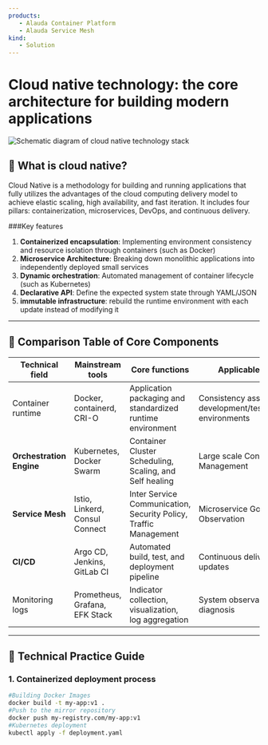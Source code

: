 ```yaml
---
products: 
   - Alauda Container Platform
   - Alauda Service Mesh
kind:
   - Solution
---
```


# Cloud native technology: the core architecture for building modern applications

![Schematic diagram of cloud native technology stack](../../assets/ymyzd.png)  

## 📌 What is cloud native?
Cloud Native is a methodology for building and running applications that fully utilizes the advantages of the cloud computing delivery model to achieve elastic scaling, high availability, and fast iteration. It includes four pillars: containerization, microservices, DevOps, and continuous delivery.

###Key features
1. **Containerized encapsulation**: Implementing environment consistency and resource isolation through containers (such as Docker)
2. **Microservice Architecture**: Breaking down monolithic applications into independently deployed small services
3. **Dynamic orchestration**: Automated management of container lifecycle (such as Kubernetes)
4. **Declarative API**: Define the expected system state through YAML/JSON
5. **immutable infrastructure**: rebuild the runtime environment with each update instead of modifying it

---

##  🚀  Comparison Table of Core Components
|Technical field | Mainstream tools | Core functions | Applicable scenarios|
|----------------|----------------------------------|-----------------------------------|-----------------------------|
|Container runtime | Docker, containerd, CRI-O | Application packaging and standardized runtime environment | Consistency assurance for development/testing/production environments|
|**Orchestration Engine**| Kubernetes, Docker Swarm | Container Cluster Scheduling, Scaling, and Self healing | Large scale Container Cluster Management|
|**Service Mesh** | Istio, Linkerd, Consul Connect | Inter Service Communication, Security Policy, Traffic Management | Microservice Governance and Observation|
| **CI/CD**      | Argo CD, Jenkins, GitLab CI      |  Automated build, test, and deployment pipeline | Continuous delivery and rolling updates|
|Monitoring logs | Prometheus, Grafana, EFK Stack | Indicator collection, visualization, log aggregation | System observability and fault diagnosis|

---

##  🔧  Technical Practice Guide
### 1. Containerized deployment process
```bash
#Building Docker Images
docker build -t my-app:v1 .
#Push to the mirror repository
docker push my-registry.com/my-app:v1
#Kubernetes deployment
kubectl apply -f deployment.yaml
